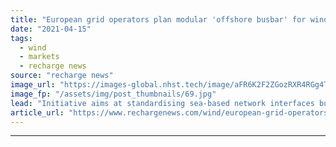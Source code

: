 ```yaml
---
title: "European grid operators plan modular 'offshore busbar' for wind at sea"
date: "2021-04-15"
tags: 
  - wind
  - markets
  - recharge news
source: "recharge news"
image_url: "https://images-global.nhst.tech/image/aFR6K2F2ZGozRXR4RGg4TnMxc2RsbHROblpGeWpTbzVMLzZmaHpyRVd2UT0=/nhst/binary/ca19151bfae73e734c2c5a277ac12668"
image_fp: "/assets/img/post_thumbnails/69.jpg"
lead: "Initiative aims at standardising sea-based network interfaces but key players TenneT, National Grid and Energinet not signed-up"
article_url: "https://www.rechargenews.com/wind/european-grid-operators-plan-modular-offshore-busbar-for-wind-at-sea/2-1-996397"
---
```


---

